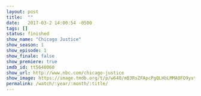 ```yaml
---
layout: post
title:  ""
date:   2017-03-2 14:00:54 -0500
tags: []
status: finished
show_name: "Chicago Justice"
show_season: 1
show_episode: 1
show_finale: false
show_premiere: true
imdb_id: tt5640060
show_url: http://www.nbc.com/chicago-justice
show_image: https://image.tmdb.org/t/p/w640/mB3RsZFApcPgQLHbLMMA0FO9yvt.jpg
permalink: /watch/:year/:month/:title/
---
```

